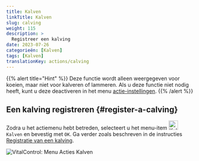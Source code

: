 ```yaml
---
title: Kalven
linkTitle: Kalven
slug: calving
weight: 115
description: >
  Registreer een kalving
date: 2023-07-26
categorieën: [Kalven]
tags: [Kalven]
translationKey: actions/calving
---
```

{{% alert title="Hint" %}}
Deze functie wordt alleen weergegeven voor koeien, maar niet voor kalveren of lammeren.
Als u deze functie niet nodig heeft, kunt u deze deactiveren in het menu [actie-instellingen](../setting/).
{{% /alert %}}

## Een kalving registreren {#register-a-calving}

Zodra u het actiemenu hebt betreden, selecteert u het menu-item <img src="/icons/actions/calving.svg" width="25" align="bottom" alt="Kalven"  alt="Kalven"/> `Kalven` en bevestig met `OK`. Ga verder zoals beschreven in de instructies [Registratie van een kalving](/nl/docs/new/calving/).

   ![VitalControl: Menu Acties Kalven](../images/calving.png "Kalven")
